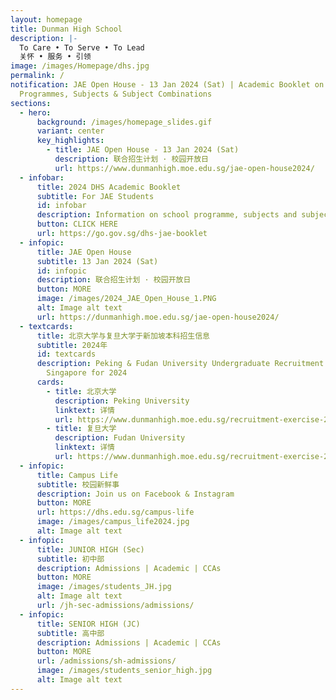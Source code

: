 ```yaml
---
layout: homepage
title: Dunman High School
description: |-
  To Care • To Serve • To Lead 
  关怀 • 服务 • 引领
image: /images/Homepage/dhs.jpg
permalink: /
notification: JAE Open House - 13 Jan 2024 (Sat) | Academic Booklet on
  Programmes, Subjects & Subject Combinations
sections:
  - hero:
      background: /images/homepage_slides.gif
      variant: center
      key_highlights:
        - title: JAE Open House - 13 Jan 2024 (Sat)
          description: 联合招生计划 · 校园开放日
          url: https://www.dunmanhigh.moe.edu.sg/jae-open-house2024/
  - infobar:
      title: 2024 DHS Academic Booklet
      subtitle: For JAE Students
      id: infobar
      description: Information on school programme, subjects and subject combinations
      button: CLICK HERE
      url: https://go.gov.sg/dhs-jae-booklet
  - infopic:
      title: JAE Open House
      subtitle: 13 Jan 2024 (Sat)
      id: infopic
      description: 联合招生计划 · 校园开放日
      button: MORE
      image: /images/2024_JAE_Open_House_1.PNG
      alt: Image alt text
      url: https://dunmanhigh.moe.edu.sg/jae-open-house2024/
  - textcards:
      title: 北京大学与复旦大学于新加坡本科招生信息
      subtitle: 2024年
      id: textcards
      description: Peking & Fudan University Undergraduate Recruitment Exercise in
        Singapore for 2024
      cards:
        - title: 北京大学
          description: Peking University
          linktext: 详情
          url: https://www.dunmanhigh.moe.edu.sg/recruitment-exercise-2024/peking-university/
        - title: 复旦大学
          description: Fudan University
          linktext: 详情
          url: https://www.dunmanhigh.moe.edu.sg/recruitment-exercise-2024/fudan-university/
  - infopic:
      title: Campus Life
      subtitle: 校园新鲜事
      description: Join us on Facebook & Instagram
      button: MORE
      url: https://dhs.edu.sg/campus-life
      image: /images/campus_life2024.jpg
      alt: Image alt text
  - infopic:
      title: JUNIOR HIGH (Sec)
      subtitle: 初中部
      description: Admissions | Academic | CCAs
      button: MORE
      image: /images/students_JH.jpg
      alt: Image alt text
      url: /jh-sec-admissions/admissions/
  - infopic:
      title: SENIOR HIGH (JC)
      subtitle: 高中部
      description: Admissions | Academic | CCAs
      button: MORE
      url: /admissions/sh-admissions/
      image: /images/students_senior_high.jpg
      alt: Image alt text
---
```

